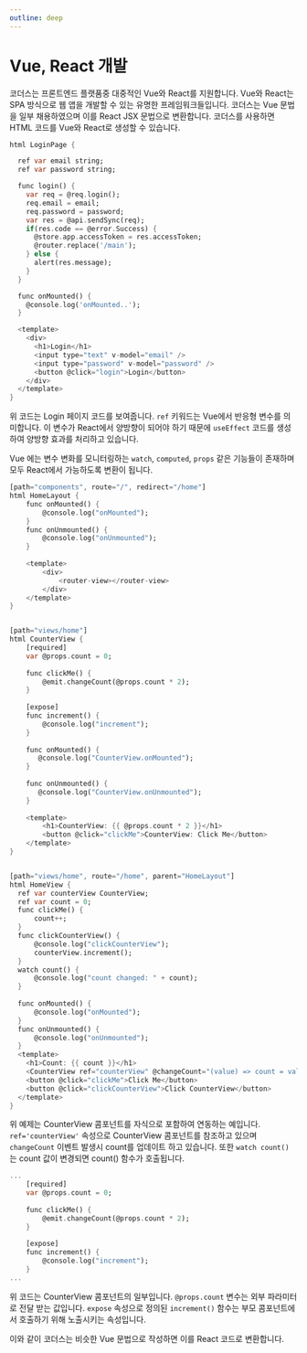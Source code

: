 ```yaml
---
outline: deep
---
```


# Vue, React 개발
코더스는 프론트엔드 플랫품중 대중적인 Vue와 React를 지원합니다. Vue와 React는 SPA 방식으로 웹 앱을 개발할 수 있는
유명한 프레임워크들입니다. 코더스는 Vue 문법을 일부 채용하였으며 이를 React JSX 문법으로 변환합니다. 코더스를 
사용하면 HTML 코드를 Vue와 React로 생성할 수 있습니다.

```dart
html LoginPage {

  ref var email string;
  ref var password string;

  func login() {
    var req = @req.login();
    req.email = email;
    req.password = password;
    var res = @api.sendSync(req);
    if(res.code == @error.Success) {
      @store.app.accessToken = res.accessToken;
      @router.replace('/main');
    } else {
      alert(res.message);
    }
  }

  func onMounted() {
    @console.log('onMounted..');
  }

  <template>
    <div>
      <h1>Login</h1>
      <input type="text" v-model="email" />
      <input type="password" v-model="password" />
      <button @click="login">Login</button>
    </div>
  </template>
}
```
위 코드는 Login 페이지 코드를 보여줍니다. `ref` 키워드는 Vue에서 반응형 변수를 의미합니다. 이 변수가 React에서 양방향이 되어야 하기 때문에
`useEffect` 코드를 생성하여 양방향 효과를 처리하고 있습니다.


Vue 에는 변수 변화를 모니터링하는 `watch`, `computed`, `props` 같은 기능들이 존재하며 모두 React에서 가능하도록 변환이 됩니다.

```dart
[path="components", route="/", redirect="/home"]
html HomeLayout {
    func onMounted() {
        @console.log("onMounted");
    }
    func onUnmounted() {
        @console.log("onUnmounted");
    }
    
    <template>
        <div>
            <router-view></router-view>
        </div> 
    </template>
}


[path="views/home"]
html CounterView {
    [required]
    var @props.count = 0;
    
    func clickMe() {
        @emit.changeCount(@props.count * 2);
    }
    
    [expose]
    func increment() {
        @console.log("increment");
    }
    
    func onMounted() {
       @console.log("CounterView.onMounted");
    }
    
    func onUnmounted() {
       @console.log("CounterView.onUnmounted");
    }
    
    <template>
        <h1>CounterView: {{ @props.count * 2 }}</h1>
        <button @click="clickMe">CounterView: Click Me</button>
    </template>
}


[path="views/home", route="/home", parent="HomeLayout"]
html HomeView {
  ref var counterView CounterView;
  ref var count = 0;
  func clickMe() {
      count++;
  }
  func clickCounterView() {
      @console.log("clickCounterView");
      counterView.increment();
  }
  watch count() {
      @console.log("count changed: " + count);
  }
    
  func onMounted() {
      @console.log("onMounted");
  }
  func onUnmounted() {
      @console.log("onUnmounted");
  }
  <template>
    <h1>Count: {{ count }}</h1>
    <CounterView ref="counterView" @changeCount="(value) => count = value;" :count="count" />
    <button @click="clickMe">Click Me</button>
    <button @click="clickCounterView">Click CounterView</button>  
  </template>
}
```

위 예제는 CounterView 콤포넌트를 자식으로 포함하여 연동하는 예입니다. `ref='counterView'` 속성으로 CounterView 콤포넌트를 참조하고 있으며
`changeCount` 이벤트 발생시 count를 업데이트 하고 있습니다. 또한 `watch count()` 는 count 값이 변경되면 count() 함수가 호출됩니다.

```dart
...
    [required]
    var @props.count = 0;
    
    func clickMe() {
        @emit.changeCount(@props.count * 2);
    }
    
    [expose]
    func increment() {
        @console.log("increment");
    }
...
```
위 코드는 CounterView 콤포넌트의 일부입니다. `@props.count` 변수는 외부 파라미터로 전달 받는 값입니다. `expose` 속성으로 정의된 `increment()` 함수는
부모 콤포넌트에서 호출하기 위해 노출시키는 속성입니다.

이와 같이 코더스는 비슷한 Vue 문법으로 작성하면 이를 React 코드로 변환합니다.
